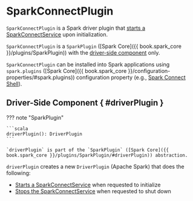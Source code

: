 # SparkConnectPlugin

`SparkConnectPlugin` is a Spark driver plugin that [starts a SparkConnectService](SparkConnectService.md#start) upon initialization.

`SparkConnectPlugin` is a `SparkPlugin` ([Spark Core]({{ book.spark_core }}/plugins/SparkPlugin)) with the [driver-side component](#driverPlugin) only.

`SparkConnectPlugin` can be installed into Spark applications using `spark.plugins` ([Spark Core]({{ book.spark_core }}/configuration-properties/#spark.plugins)) configuration property (e.g., [Spark Connect Shell](../spark-connect-shell.md)).

## Driver-Side Component { #driverPlugin }

??? note "SparkPlugin"

    ```scala
    driverPlugin(): DriverPlugin
    ```

    `driverPlugin` is part of the `SparkPlugin` ([Spark Core]({{ book.spark_core }}/plugins/SparkPlugin/#driverPlugin)) abstraction.

`driverPlugin` creates a new `DriverPlugin` (Apache Spark) that does the following:

* [Starts a SparkConnectService](SparkConnectService.md#start) when requested to initialize
* [Stops the SparkConnectService](SparkConnectService.md#stop) when requested to shut down
